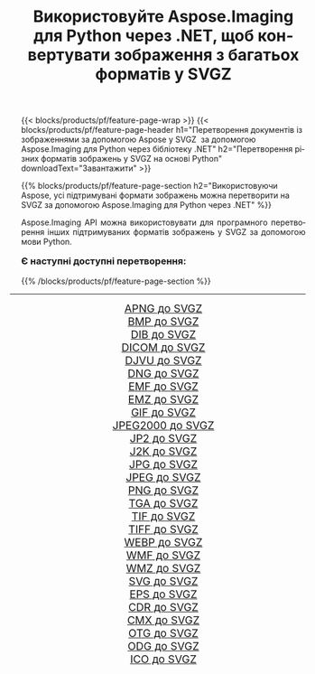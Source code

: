 ﻿---
title: Використовуйте Aspose.Imaging для Python через .NET, щоб конвертувати зображення з багатьох форматів у SVGZ 
weight: 3920
url: /uk/python-net/conversion/to/svgz/ 
lang: uk
langdirlevel: 2
locales: zh-hans,ja,it,ru,de,es,fr,nl,id,lt,pl,pt,vi,tr,ko,zh-hant,ar,hi,th,sv,cs,uk,he
description: Ви можете використовувати Aspose.Imaging для Python через бібліотеку .NET для перетворення різноманітних форматів у SVGZ
---

{{< blocks/products/pf/feature-page-wrap >}}
{{< blocks/products/pf/feature-page-header h1="Перетворення документів із зображеннями за допомогою Aspose у SVGZ  за допомогою Aspose.Imaging для Python через бібліотеку .NET" h2="Перетворення різних форматів зображень у SVGZ на основі Python" downloadText="Завантажити" >}}


{{% blocks/products/pf/feature-page-section  h2="Використовуючи Aspose, усі підтримувані формати зображень можна перетворити на SVGZ за допомогою Aspose.Imaging для Python через .NET" %}}
<p align=justify>Aspose.Imaging API можна використовувати для програмного перетворення інших підтримуваних форматів зображень у SVGZ за допомогою мови Python.</p>
<h3 style="margin-top:16px;">
Є наступні доступні перетворення:
</h3>
{{% /blocks/products/pf/feature-page-section %}}
<div class="container-fluid productfamilypage bg-gray">
    <div class="convertypes bg-gray agp-content section">
        <div class="container">
		<hr style="margin-left:-20px;"/>
		<div class="row other-converters" style="gap: 10px;font-size: 19px;text-align:center;">
		    <div class='col-md-3 other-converter remove-lp remove-rp'><a href="/imaging/uk/python-net/conversion/apng-to-svgz/" style="padding:15px;">APNG до SVGZ</a></div>
<div class='col-md-3 other-converter remove-lp remove-rp'><a href="/imaging/uk/python-net/conversion/bmp-to-svgz/" style="padding:15px;">BMP до SVGZ</a></div>
<div class='col-md-3 other-converter remove-lp remove-rp'><a href="/imaging/uk/python-net/conversion/dib-to-svgz/" style="padding:15px;">DIB до SVGZ</a></div>
<div class='col-md-3 other-converter remove-lp remove-rp'><a href="/imaging/uk/python-net/conversion/dicom-to-svgz/" style="padding:15px;">DICOM до SVGZ</a></div>
<div class='col-md-3 other-converter remove-lp remove-rp'><a href="/imaging/uk/python-net/conversion/djvu-to-svgz/" style="padding:15px;">DJVU до SVGZ</a></div>
<div class='col-md-3 other-converter remove-lp remove-rp'><a href="/imaging/uk/python-net/conversion/dng-to-svgz/" style="padding:15px;">DNG до SVGZ</a></div>
<div class='col-md-3 other-converter remove-lp remove-rp'><a href="/imaging/uk/python-net/conversion/emf-to-svgz/" style="padding:15px;">EMF до SVGZ</a></div>
<div class='col-md-3 other-converter remove-lp remove-rp'><a href="/imaging/uk/python-net/conversion/emz-to-svgz/" style="padding:15px;">EMZ до SVGZ</a></div>
<div class='col-md-3 other-converter remove-lp remove-rp'><a href="/imaging/uk/python-net/conversion/gif-to-svgz/" style="padding:15px;">GIF до SVGZ</a></div>
<div class='col-md-3 other-converter remove-lp remove-rp'><a href="/imaging/uk/python-net/conversion/jpeg2000-to-svgz/" style="padding:15px;">JPEG2000 до SVGZ</a></div>
<div class='col-md-3 other-converter remove-lp remove-rp'><a href="/imaging/uk/python-net/conversion/jp2-to-svgz/" style="padding:15px;">JP2 до SVGZ</a></div>
<div class='col-md-3 other-converter remove-lp remove-rp'><a href="/imaging/uk/python-net/conversion/j2k-to-svgz/" style="padding:15px;">J2K до SVGZ</a></div>
<div class='col-md-3 other-converter remove-lp remove-rp'><a href="/imaging/uk/python-net/conversion/jpg-to-svgz/" style="padding:15px;">JPG до SVGZ</a></div>
<div class='col-md-3 other-converter remove-lp remove-rp'><a href="/imaging/uk/python-net/conversion/jpeg-to-svgz/" style="padding:15px;">JPEG до SVGZ</a></div>
<div class='col-md-3 other-converter remove-lp remove-rp'><a href="/imaging/uk/python-net/conversion/png-to-svgz/" style="padding:15px;">PNG до SVGZ</a></div>
<div class='col-md-3 other-converter remove-lp remove-rp'><a href="/imaging/uk/python-net/conversion/tga-to-svgz/" style="padding:15px;">TGA до SVGZ</a></div>
<div class='col-md-3 other-converter remove-lp remove-rp'><a href="/imaging/uk/python-net/conversion/tif-to-svgz/" style="padding:15px;">TIF до SVGZ</a></div>
<div class='col-md-3 other-converter remove-lp remove-rp'><a href="/imaging/uk/python-net/conversion/tiff-to-svgz/" style="padding:15px;">TIFF до SVGZ</a></div>
<div class='col-md-3 other-converter remove-lp remove-rp'><a href="/imaging/uk/python-net/conversion/webp-to-svgz/" style="padding:15px;">WEBP до SVGZ</a></div>
<div class='col-md-3 other-converter remove-lp remove-rp'><a href="/imaging/uk/python-net/conversion/wmf-to-svgz/" style="padding:15px;">WMF до SVGZ</a></div>
<div class='col-md-3 other-converter remove-lp remove-rp'><a href="/imaging/uk/python-net/conversion/wmz-to-svgz/" style="padding:15px;">WMZ до SVGZ</a></div>
<div class='col-md-3 other-converter remove-lp remove-rp'><a href="/imaging/uk/python-net/conversion/svg-to-svgz/" style="padding:15px;">SVG до SVGZ</a></div>
<div class='col-md-3 other-converter remove-lp remove-rp'><a href="/imaging/uk/python-net/conversion/eps-to-svgz/" style="padding:15px;">EPS до SVGZ</a></div>
<div class='col-md-3 other-converter remove-lp remove-rp'><a href="/imaging/uk/python-net/conversion/cdr-to-svgz/" style="padding:15px;">CDR до SVGZ</a></div>
<div class='col-md-3 other-converter remove-lp remove-rp'><a href="/imaging/uk/python-net/conversion/cmx-to-svgz/" style="padding:15px;">CMX до SVGZ</a></div>
<div class='col-md-3 other-converter remove-lp remove-rp'><a href="/imaging/uk/python-net/conversion/otg-to-svgz/" style="padding:15px;">OTG до SVGZ</a></div>
<div class='col-md-3 other-converter remove-lp remove-rp'><a href="/imaging/uk/python-net/conversion/odg-to-svgz/" style="padding:15px;">ODG до SVGZ</a></div>
<div class='col-md-3 other-converter remove-lp remove-rp'><a href="/imaging/uk/python-net/conversion/ico-to-svgz/" style="padding:15px;">ICO до SVGZ</a></div>
                </div>
        </div>
    </div>
</div>
<br/>

